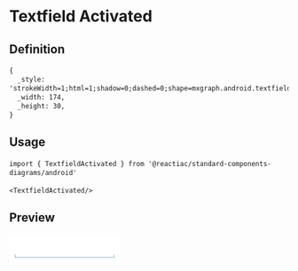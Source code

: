 # Textfield Activated

## Definition

```
{
  _style: 'strokeWidth=1;html=1;shadow=0;dashed=0;shape=mxgraph.android.textfield;align=center;strokeColor=#33b5e5;pointerEvents=1',
  _width: 174,
  _height: 30,
}
```

## Usage

```
import { TextfieldActivated } from '@reactiac/standard-components-diagrams/android'

<TextfieldActivated/>
```

## Preview

<img src="./textfield-activated.png" width="200"/>
